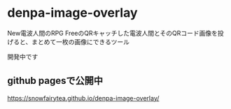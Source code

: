# denpa-image-overlay
New電波人間のRPG FreeのQRキャッチした電波人間とそのQRコード画像を投げると、まとめて一枚の画像にできるツール

開発中です
## github pagesで公開中
https://snowfairytea.github.io/denpa-image-overlay/
